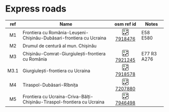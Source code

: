 # Express roads

| **ref** | **Name**                                                                |                                                              **osm ref id**                                                              | **Notes**   |
|:-------:|-------------------------------------------------------------------------|:----------------------------------------------------------------------------------------------------------------------------------------:|-------------|
|   M1    | Frontiera cu România-Leușeni-Chișinău-Dubăsari-frontiera cu Ucraina     | ![OSM Relation](../../../img/20px-Osm_element_relation.svg.png "OSM Relation") [7918476](https://www.openstreetmap.org/relation/7918476) | E58 E580    |
|   M2    | Drumul de centură al mun. Chișinău                                      |                                                                                                                                          |             |
|   M3    | Chișinău-Comrat-Giurgiulești-frontiera cu România                       | ![OSM Relation](../../../img/20px-Osm_element_relation.svg.png "OSM Relation") [7921245](https://www.openstreetmap.org/relation/7921245) | E77 R3 A276 |
|  M3.1   | Giurgiulești-frontiera cu Ucraina                                       | ![OSM Relation](../../../img/20px-Osm_element_relation.svg.png "OSM Relation") [7918578](https://www.openstreetmap.org/relation/7918578) |             |
|   M4    | Tiraspol-Dubăsari-Rîbnița                                               | ![OSM Relation](../../../img/20px-Osm_element_relation.svg.png "OSM Relation") [7207880](https://www.openstreetmap.org/relation/7207880) |             |
|   M5    | Frontiera cu Ucraina-Criva-Bălți-Chișinău-Tiraspol-frontiera cu Ucraina | ![OSM Relation](../../../img/20px-Osm_element_relation.svg.png "OSM Relation") [7946498](https://www.openstreetmap.org/relation/7946498) |             |
